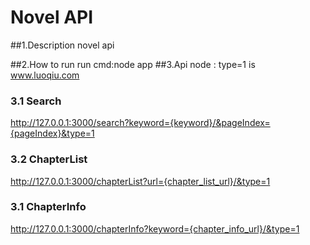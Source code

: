 ﻿# Novel API
##1.Description
       novel api 
       
##2.How to run
       run cmd:node app
##3.Api 
      node : type=1  is www.luoqiu.com
###    3.1 Search
http://127.0.0.1:3000/search?keyword={keyword}/&pageIndex={pageIndex}&type=1

###    3.2 ChapterList
http://127.0.0.1:3000/chapterList?url={chapter_list_url}/&type=1
###    3.1 ChapterInfo
http://127.0.0.1:3000/chapterInfo?keyword={chapter_info_url}/&type=1





